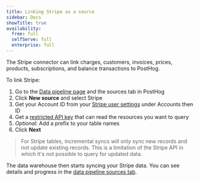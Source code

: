 ```yaml
---
title: Linking Stripe as a source
sidebar: Docs
showTitle: true
availability:
  free: full
  selfServe: full
  enterprise: full
---
```


The Stripe connector can link charges, customers, invoices, prices, products, subscriptions, and balance transactions to PostHog. 

To link Stripe:

1. Go to the [Data pipeline page](https://us.posthog.com/pipeline/sources) and the sources tab in PostHog
2. Click **New source** and select Stripe
3. Get your Account ID from your [Stripe user settings](https://dashboard.stripe.com/settings/user) under Accounts then ID
4. Get a [restricted API key](https://dashboard.stripe.com/apikeys/create) that can read the resources you want to query
4. *Optional:* Add a prefix to your table names
6. Click **Next**

> For Stripe tables, incremental syncs will only sync new records and not update existing records. This is a limitation of the Stripe API in which it's not possible to query for updated data. 

The data warehouse then starts syncing your Stripe data. You can see details and progress in the [data pipeline sources tab](https://us.posthog.com/pipeline/sources).